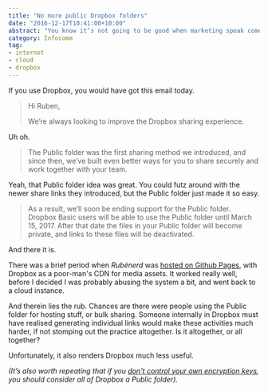 ```yaml
---
title: "No more public Dropbox folders"
date: "2016-12-17T10:41:00+10:00"
abstract: "You know it’s not going to be good when marketing speak comes in"
category: Infocomm
tag:
- internet
- cloud
- dropbox
---
```

If you use Dropbox, you would have got this email today.

> Hi Ruben,
>
> We’re always looking to improve the Dropbox sharing experience.

Uh oh.

> The Public folder was the first sharing method we introduced, and since then, we’ve built even better ways for you to share securely and work together with your team.

Yeah, that Public folder idea was great. You could futz around with the newer share links they introduced, but the Public folder just made it so easy.

> As a result, we’ll soon be ending support for the Public folder. Dropbox Basic users will be able to use the Public folder until March 15, 2017. After that date the files in your Public folder will become private, and links to these files will be deactivated.

And there it is.

There was a brief period when *Rubénerd* was [hosted on Github Pages], with Dropbox as a poor-man's CDN for media assets. It worked really well, before I decided I was probably abusing the system a bit, and went back to a cloud instance.

And therein lies the rub. Chances are there were people using the Public folder for hosting stuff, or bulk sharing. Someone internally in Dropbox must have realised generating individual links would make these activities much harder, if not stomping out the practice altogether. Is it altogether, or all together?

Unfortunately, it also renders Dropbox much less useful.

<p style="font-style:italic">(It’s also worth repeating that if you <a href="https://rubenerd.com/practical-private-dropbox-use-cases/">don't control your own encryption keys</a>, you should consider all of Dropbox a Public folder).</p>

[hosted on Github Pages]: https://rubenerd.com/goodbye-github-pages/

